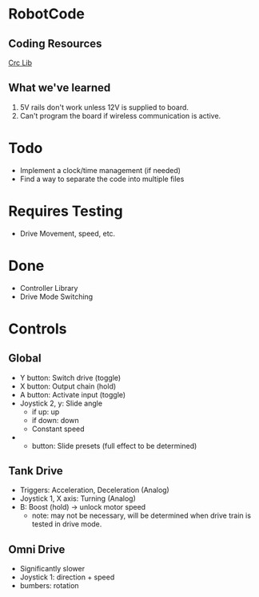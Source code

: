 # RobotCode

## Coding Resources

[Crc Lib](https://robocrc.atlassian.net/wiki/spaces/AR/pages/637567103/English+Section+-+Intro+Page)

## What we've learned

1. 5V rails don't work unless 12V is supplied to board.
2. Can't program the board if wireless communication is active.


# Todo

- Implement a clock/time management (if needed)
- Find a way to separate the code into multiple files

# Requires Testing

- Drive Movement, speed, etc.

# Done

- Controller Library
- Drive Mode Switching


# Controls

## Global

- Y button: Switch drive (toggle)
- X button: Output chain (hold)
- A button: Activate input (toggle)
- Joystick 2, y: Slide angle
  - if up: up
  - if down: down
  - Constant speed
- + button: Slide presets (full effect to be determined)

## Tank Drive

- Triggers: Acceleration, Deceleration (Analog)
- Joystick 1, X axis: Turning (Analog)
- B: Boost (hold) -> unlock motor speed
  - note: may not be necessary, will be determined when drive train is tested in drive mode.

## Omni Drive

- Significantly slower
- Joystick 1: direction + speed
- bumbers: rotation
